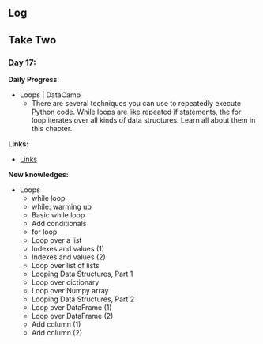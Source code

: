 
## Log


## Take Two

### Day 17:

**Daily Progress**: 
- Loops | DataCamp
  - There are several techniques you can use to repeatedly execute Python code. While loops are like repeated if statements, the for loop iterates over all kinds of data structures. Learn all about them in this chapter.


**Links:** 
- [Links](https://campus.datacamp.com/courses/intermediate-python-for-data-science/loops?ex=1)

**New knowledges:** 

- Loops
  - while loop
  - while: warming up
  - Basic while loop
  - Add conditionals
  - for loop
  - Loop over a list
  - Indexes and values (1)
  - Indexes and values (2)
  - Loop over list of lists
  - Looping Data Structures, Part 1
  - Loop over dictionary
  - Loop over Numpy array
  - Looping Data Structures, Part 2
  - Loop over DataFrame (1)
  - Loop over DataFrame (2)
  - Add column (1)
  - Add column (2)
